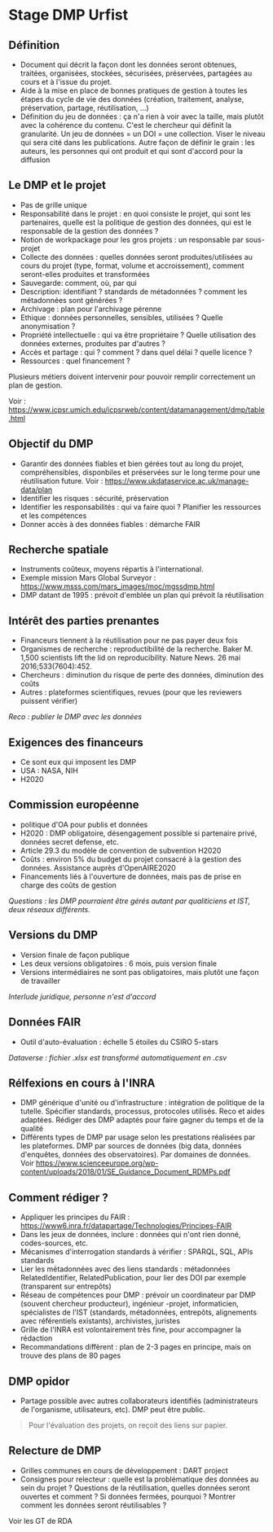 # Stage DMP Urfist

## Définition
- Document qui décrit la façon dont les données seront obtenues, traitées, organisées, stockées, sécurisées, préservées, partagées au cours et à l'issue du projet. 
- Aide à la mise en place de bonnes pratiques de gestion à toutes les étapes du cycle de vie des données (création, traitement, analyse, préservation, partage, réutilisation, ...)
- Définition du jeu de données : ça n'a rien à voir avec la taille, mais plutôt avec la cohérence du contenu. C'est le chercheur qui définit la granularité. Un jeu de données = un DOI = une collection. Viser le niveau qui sera cité dans les publications. Autre façon de définir le grain : les auteurs, les personnes qui ont produit et qui sont d'accord pour la diffusion

## Le DMP et le projet
- Pas de grille unique 
- Responsabilité dans le projet : en quoi consiste le projet, qui sont les partenaires, quelle est la politique de gestion des données, qui est le responsable de la gestion des données ?
- Notion de workpackage pour les gros projets : un responsable par sous-projet
- Collecte des données : quelles données seront produites/utilisées au cours du projet (type, format, volume et accroissement), comment seront-elles produites et transformées
- Sauvegarde: comment, où, par qui
- Description: identifiant ? standards de métadonnées ? comment les métadonnées sont générées ?
- Archivage : plan pour l'archivage pérenne
- Ethique : données personnelles, sensibles, utilisées ? Quelle anonymisation ? 
- Propriété intellectuelle : qui va être propriétaire ? Quelle utilisation des données externes, produites par d'autres ?
- Accès et partage : qui ? comment ? dans quel délai ? quelle licence ?
- Ressources : quel financement ?

Plusieurs métiers doivent intervenir pour pouvoir remplir correctement un plan de gestion.

Voir : https://www.icpsr.umich.edu/icpsrweb/content/datamanagement/dmp/table.html

## Objectif du DMP
- Garantir des données fiables et bien gérées tout au long du projet, compréhensibles, disponbiles et préservées sur le long terme pour une réutilisation future. Voir : https://www.ukdataservice.ac.uk/manage-data/plan
- Identifier les risques : sécurité, préservation
- Identifier les responsabilités : qui va faire quoi ? Planifier les ressources et les compétences
- Donner accès à des données fiables : démarche FAIR

## Recherche spatiale
- Instruments coûteux, moyens répartis à l'international.
- Exemple mission Mars Global Surveyor : https://www.msss.com/mars_images/moc/mgssdmp.html
- DMP datant de 1995 : prévoit d'emblée un plan qui prévoit la réutilisation

## Intérêt des parties prenantes
- Financeurs tiennent à la réutilisation pour ne pas payer deux fois
- Organismes de recherche : reproductibilité de la recherche. Baker M. 1,500 scientists lift the lid on reproducibility. Nature News. 26 mai 2016;533(7604):452.
- Chercheurs : diminution du risque de perte des données, diminution des coûts
- Autres : plateformes scientifiques, revues (pour que les reviewers puissent vérifier)

*Reco : publier le DMP avec les données*

## Exigences des financeurs
- Ce sont eux qui imposent les DMP
- USA : NASA, NIH
- H2020

## Commission européenne
- politique d'OA pour publis et données
- H2020 : DMP obligatoire, désengagement possible si partenaire privé, données secret defense, etc.
- Article 29.3 du modèle de convention de subvention H2020
- Coûts : environ 5% du budget du projet consacré à la gestion des données. Assistance auprès d'OpenAIRE2020
- Financements liés à l'ouverture de données, mais pas de prise en charge des coûts de gestion

*Questions : les DMP pourraient être gérés autant par qualiticiens et IST, deux réseaux différents.*

## Versions du DMP
- Version finale de façon publique
- Les deux versions obligatoires : 6 mois, puis version finale
- Versions intermédiaires ne sont pas obligatoires, mais plutôt une façon de travailler

*Interlude juridique, personne n'est d'accord*

## Données FAIR
- Outil d'auto-évaluation : échelle 5 étoiles du CSIRO 5-stars

*Dataverse : fichier .xlsx est transformé automatiquement en .csv*

## Rélfexions en cours à l'INRA
- DMP générique d'unité ou d'infrastructure : intégration de politique de la tutelle. Spécifier standards, processus, protocoles utilisés. Reco et aides adaptées. Rédiger des DMP adaptés pour faire gagner du temps et de la qualité
- Différents types de DMP par usage selon les prestations réalisées par les plateformes. DMP par sources de données (big data, données d'enquêtes, données des observatoires). Par domaines de données. Voir https://www.scienceeurope.org/wp-content/uploads/2018/01/SE_Guidance_Document_RDMPs.pdf

## Comment rédiger ?
- Appliquer les principes du FAIR : https://www6.inra.fr/datapartage/Technologies/Principes-FAIR
- Dans les jeux de données, inclure : données qui n'ont rien donné, codes-sources, etc.
- Mécanismes d'interrogation standards à vérifier : SPARQL, SQL, APIs standards
- Lier les métadonnées avec des liens standards : métadonnées RelatedIdentifier, RelatedPublication, pour lier des DOI par exemple (transparent sur entrepôts)
- Réseau de compétences pour DMP : prévoir un coordinateur par DMP (souvent chercheur producteur), ingénieur -projet, informaticien, spécialistes de l'IST (standards, métadonnées, entrepôts, alignements avec référentiels existants), archivistes, juristes
- Grille de l'INRA est volontairement très fine, pour accompagner la rédaction
- Recommandations diffèrent : plan de 2-3 pages en principe, mais on trouve des plans de 80 pages

## DMP opidor
- Partage possible avec autres collaborateurs identifiés (administrateurs de l'organisme, utilisateurs, etc). DMP peut être public.

> Pour l'évaluation des projets, on reçoit des liens sur papier.

## Relecture de DMP
- Grilles communes en cours de développement : DART project
- Consignes pour relecteur : quelle est la problématique des données au sein du projet ? Questions de la réutilisation, quelles données seront ouvertes et comment ? Si données fermées, pourquoi ? Montrer comment les données seront réutilisables ?

Voir les GT de RDA

